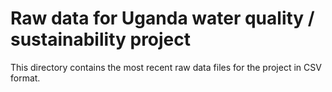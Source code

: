 # Raw data for Uganda water quality / sustainability project

This directory contains the most recent raw data files for the project in CSV format.